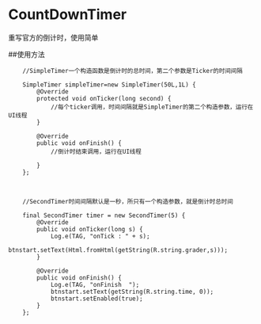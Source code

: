 # CountDownTimer

重写官方的倒计时，使用简单

##使用方法

		//SimpleTimer一个构造函数是倒计时的总时间，第二个参数是Ticker的时间间隔

        SimpleTimer simpleTimer=new SimpleTimer(50L,1L) {
            @Override
            protected void onTicker(long second) {
                //每个ticker调用，时间间隔就是SimpleTimer的第二个构造参数，运行在UI线程
            }

            @Override
            public void onFinish() {
                //倒计时结束调用，运行在UI线程

            }
        };



        //SecondTimer时间间隔默认是一秒，所只有一个构造参数，就是倒计时总时间
        
        final SecondTimer timer = new SecondTimer(5) {
            @Override
            public void onTicker(long s) {
                Log.e(TAG, "onTick : " + s);
                btnstart.setText(Html.fromHtml(getString(R.string.grader,s)));
            }

            @Override
            public void onFinish() {
                Log.e(TAG, "onFinish  ");
                btnstart.setText(getString(R.string.time, 0));
                btnstart.setEnabled(true);
            }
        };